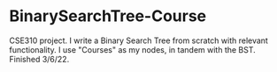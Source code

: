 # BinarySearchTree-Course

CSE310 project. I write a Binary Search Tree from scratch with relevant functionality. I use "Courses" as my nodes, in tandem with the BST. Finished 3/6/22.

